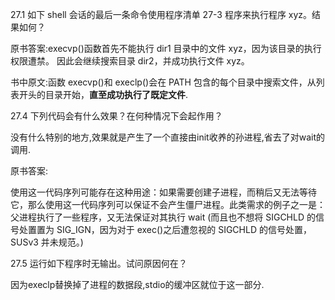 27.1 如下 shell 会话的最后一条命令使用程序清单 27-3 程序来执行程序 xyz。结果如何？

原书答案:execvp()函数首先不能执行 dir1 目录中的文件 xyz，因为该目录的执行权限遭禁。
因此会继续搜索目录 dir2，并成功执行文件 xyz。

书中原文:函数 execvp()和 execlp()会在 PATH 包含的每个目录中搜索文件，从列表开头的目录开始，**直至成功执行了既定文件**.

27.4 下列代码会有什么效果？在何种情况下会起作用？

没有什么特别的地方,效果就是产生了一个直接由init收养的孙进程,省去了对wait的调用.

原书答案:

使用这一代码序列可能存在这种用途：如果需要创建子进程，而稍后又无法等待它，那么使用这一代码序列可以保证不会产生僵尸进程。此类需求的例子之一是：父进程执行了一些程序，又无法保证对其执行 wait (而且也不想将 SIGCHLD 的信号处置置为 SIG_IGN，因为对于 exec()之后遭忽视的 SIGCHLD 的信号处置，SUSv3 并未规范。) 

27.5 运行如下程序时无输出。试问原因何在？

因为execlp替换掉了进程的数据段,stdio的缓冲区就位于这一部分.
